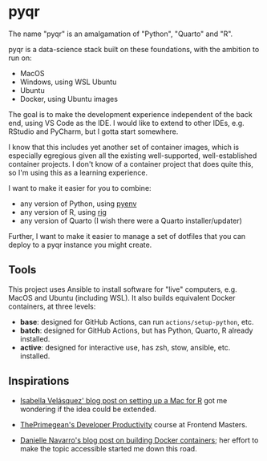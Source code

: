# pyqr

The name "pyqr" is an amalgamation of "Python", "Quarto" and "R".

pyqr is a data-science stack built on these foundations, with the ambition to run on:

 - MacOS
 - Windows, using WSL Ubuntu
 - Ubuntu
 - Docker, using Ubuntu images

The goal is to make the development experience independent of the back end, using VS Code as the IDE. 
I would like to extend to other IDEs, e.g. RStudio and PyCharm, but I gotta start somewhere.

I know that this includes yet another set of container images, which is especially egregious given all the existing well-supported, well-established container projects. I don't know of a container project that does quite this, so I'm using this as a learning experience. 

I want to make it easier for you to combine:

- any version of Python, using [pyenv](https://github.com/pyenv/pyenv)
- any version of R, using [rig](https://github.com/r-lib/rig)
- any version of Quarto (I wish there were a Quarto installer/updater)

Further, I want to make it easier to manage a set of dotfiles that you can deploy to a pyqr instance you might create.

## Tools

This project uses Ansible to install software for "live" computers, e.g. MacOS and Ubuntu (including WSL).
It also builds equivalent Docker containers, at three levels:

- **base**: designed for GitHub Actions, can run `actions/setup-python`, etc.
- **batch**: designed for GitHub Actions, but has Python, Quarto, R already installed.
- **active**: designed for interactive use, has zsh, stow, ansible, etc. installed.

## Inspirations

- [Isabella Velásquez' blog post on setting up a Mac for R](https://ivelasq.rbind.io/blog/macos-rig/) got me wondering if the idea could be extended.

- [ThePrimegean's Developer Productivity](https://frontendmasters.com/courses/developer-productivity/) course at Frontend Masters.

- [Danielle Navarro's blog post on building Docker containers](https://blog.djnavarro.net/posts/2023-01-01_playing-with-docker/); her effort to make the topic accessible started me down this road. 
